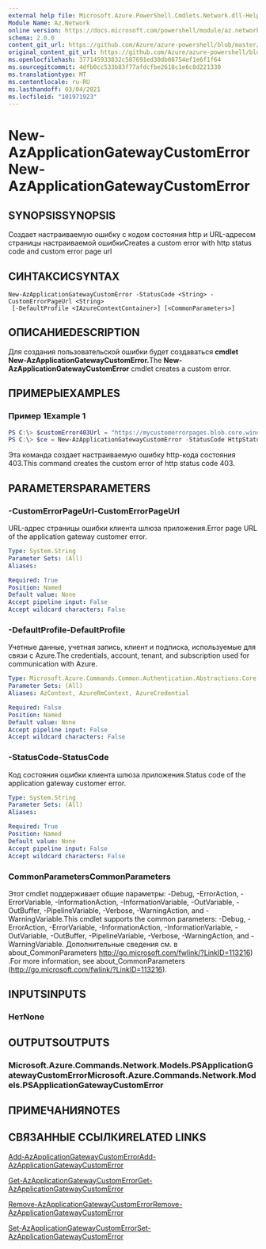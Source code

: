 ```yaml
---
external help file: Microsoft.Azure.PowerShell.Cmdlets.Network.dll-Help.xml
Module Name: Az.Network
online version: https://docs.microsoft.com/powershell/module/az.network/new-azapplicationgatewaycustomerror
schema: 2.0.0
content_git_url: https://github.com/Azure/azure-powershell/blob/master/src/Network/Network/help/New-AzApplicationGatewayCustomError.md
original_content_git_url: https://github.com/Azure/azure-powershell/blob/master/src/Network/Network/help/New-AzApplicationGatewayCustomError.md
ms.openlocfilehash: 377145933832c587691ed30db08754ef1e6f1f64
ms.sourcegitcommit: 4dfb0cc533b83f77afdcfbe2618c1e6c8d221330
ms.translationtype: MT
ms.contentlocale: ru-RU
ms.lasthandoff: 03/04/2021
ms.locfileid: "101971923"
---
```

# <span data-ttu-id="78414-101">New-AzApplicationGatewayCustomError</span><span class="sxs-lookup"><span data-stu-id="78414-101">New-AzApplicationGatewayCustomError</span></span>

## <span data-ttu-id="78414-102">SYNOPSIS</span><span class="sxs-lookup"><span data-stu-id="78414-102">SYNOPSIS</span></span>
<span data-ttu-id="78414-103">Создает настраиваемую ошибку с кодом состояния http и URL-адресом страницы настраиваемой ошибки</span><span class="sxs-lookup"><span data-stu-id="78414-103">Creates a custom error with http status code and custom error page url</span></span> 

## <span data-ttu-id="78414-104">СИНТАКСИС</span><span class="sxs-lookup"><span data-stu-id="78414-104">SYNTAX</span></span>

```
New-AzApplicationGatewayCustomError -StatusCode <String> -CustomErrorPageUrl <String>
 [-DefaultProfile <IAzureContextContainer>] [<CommonParameters>]
```

## <span data-ttu-id="78414-105">ОПИСАНИЕ</span><span class="sxs-lookup"><span data-stu-id="78414-105">DESCRIPTION</span></span>
<span data-ttu-id="78414-106">Для создания пользовательской ошибки будет создаваться **cmdlet New-AzApplicationGatewayCustomError.**</span><span class="sxs-lookup"><span data-stu-id="78414-106">The **New-AzApplicationGatewayCustomError** cmdlet creates a custom error.</span></span>

## <span data-ttu-id="78414-107">ПРИМЕРЫ</span><span class="sxs-lookup"><span data-stu-id="78414-107">EXAMPLES</span></span>

### <span data-ttu-id="78414-108">Пример 1</span><span class="sxs-lookup"><span data-stu-id="78414-108">Example 1</span></span>
```powershell
PS C:\> $customError403Url = "https://mycustomerrorpages.blob.core.windows.net/errorpages/403-another.htm"
PS C:\> $ce = New-AzApplicationGatewayCustomError -StatusCode HttpStatus403 -CustomErrorPageUrl $customError403Url
```

<span data-ttu-id="78414-109">Эта команда создает настраиваемую ошибку http-кода состояния 403.</span><span class="sxs-lookup"><span data-stu-id="78414-109">This command creates the custom error of http status code 403.</span></span>

## <span data-ttu-id="78414-110">PARAMETERS</span><span class="sxs-lookup"><span data-stu-id="78414-110">PARAMETERS</span></span>

### <span data-ttu-id="78414-111">-CustomErrorPageUrl</span><span class="sxs-lookup"><span data-stu-id="78414-111">-CustomErrorPageUrl</span></span>
<span data-ttu-id="78414-112">URL-адрес страницы ошибки клиента шлюза приложения.</span><span class="sxs-lookup"><span data-stu-id="78414-112">Error page URL of the application gateway customer error.</span></span>

```yaml
Type: System.String
Parameter Sets: (All)
Aliases:

Required: True
Position: Named
Default value: None
Accept pipeline input: False
Accept wildcard characters: False
```

### <span data-ttu-id="78414-113">-DefaultProfile</span><span class="sxs-lookup"><span data-stu-id="78414-113">-DefaultProfile</span></span>
<span data-ttu-id="78414-114">Учетные данные, учетная запись, клиент и подписка, используемые для связи с Azure.</span><span class="sxs-lookup"><span data-stu-id="78414-114">The credentials, account, tenant, and subscription used for communication with Azure.</span></span>

```yaml
Type: Microsoft.Azure.Commands.Common.Authentication.Abstractions.Core.IAzureContextContainer
Parameter Sets: (All)
Aliases: AzContext, AzureRmContext, AzureCredential

Required: False
Position: Named
Default value: None
Accept pipeline input: False
Accept wildcard characters: False
```

### <span data-ttu-id="78414-115">-StatusCode</span><span class="sxs-lookup"><span data-stu-id="78414-115">-StatusCode</span></span>
<span data-ttu-id="78414-116">Код состояния ошибки клиента шлюза приложения.</span><span class="sxs-lookup"><span data-stu-id="78414-116">Status code of the application gateway customer error.</span></span>

```yaml
Type: System.String
Parameter Sets: (All)
Aliases:

Required: True
Position: Named
Default value: None
Accept pipeline input: False
Accept wildcard characters: False
```

### <span data-ttu-id="78414-117">CommonParameters</span><span class="sxs-lookup"><span data-stu-id="78414-117">CommonParameters</span></span>
<span data-ttu-id="78414-118">Этот cmdlet поддерживает общие параметры: -Debug, -ErrorAction, -ErrorVariable, -InformationAction, -InformationVariable, -OutVariable, -OutBuffer, -PipelineVariable, -Verbose, -WarningAction, and -WarningVariable.</span><span class="sxs-lookup"><span data-stu-id="78414-118">This cmdlet supports the common parameters: -Debug, -ErrorAction, -ErrorVariable, -InformationAction, -InformationVariable, -OutVariable, -OutBuffer, -PipelineVariable, -Verbose, -WarningAction, and -WarningVariable.</span></span> <span data-ttu-id="78414-119">Дополнительные сведения см. в about_CommonParameters http://go.microsoft.com/fwlink/?LinkID=113216) .</span><span class="sxs-lookup"><span data-stu-id="78414-119">For more information, see about_CommonParameters (http://go.microsoft.com/fwlink/?LinkID=113216).</span></span>

## <span data-ttu-id="78414-120">INPUTS</span><span class="sxs-lookup"><span data-stu-id="78414-120">INPUTS</span></span>

### <span data-ttu-id="78414-121">Нет</span><span class="sxs-lookup"><span data-stu-id="78414-121">None</span></span>

## <span data-ttu-id="78414-122">OUTPUTS</span><span class="sxs-lookup"><span data-stu-id="78414-122">OUTPUTS</span></span>

### <span data-ttu-id="78414-123">Microsoft.Azure.Commands.Network.Models.PSApplicationGatewayCustomError</span><span class="sxs-lookup"><span data-stu-id="78414-123">Microsoft.Azure.Commands.Network.Models.PSApplicationGatewayCustomError</span></span>

## <span data-ttu-id="78414-124">ПРИМЕЧАНИЯ</span><span class="sxs-lookup"><span data-stu-id="78414-124">NOTES</span></span>

## <span data-ttu-id="78414-125">СВЯЗАННЫЕ ССЫЛКИ</span><span class="sxs-lookup"><span data-stu-id="78414-125">RELATED LINKS</span></span>

[<span data-ttu-id="78414-126">Add-AzApplicationGatewayCustomError</span><span class="sxs-lookup"><span data-stu-id="78414-126">Add-AzApplicationGatewayCustomError</span></span>](./Add-AzApplicationGatewayCustomError.md)

[<span data-ttu-id="78414-127">Get-AzApplicationGatewayCustomError</span><span class="sxs-lookup"><span data-stu-id="78414-127">Get-AzApplicationGatewayCustomError</span></span>](./Get-AzApplicationGatewayCustomError.md)

[<span data-ttu-id="78414-128">Remove-AzApplicationGatewayCustomError</span><span class="sxs-lookup"><span data-stu-id="78414-128">Remove-AzApplicationGatewayCustomError</span></span>](./Remove-AzApplicationGatewayCustomError.md)

[<span data-ttu-id="78414-129">Set-AzApplicationGatewayCustomError</span><span class="sxs-lookup"><span data-stu-id="78414-129">Set-AzApplicationGatewayCustomError</span></span>](./Set-AzApplicationGatewayCustomError.md)
